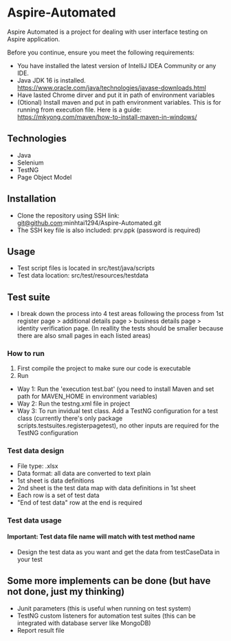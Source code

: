 
# Aspire-Automated

Aspire Automated is a project for dealing with user interface testing on Aspire application.

Before you continue, ensure you meet the following requirements:
 
* You have installed the latest version of IntelliJ IDEA Community or any IDE.
* Java JDK 16 is installed. https://www.oracle.com/java/technologies/javase-downloads.html
* Have lasted Chrome dirver and put it in path of environment variables
* (Otional) Install maven and put in path environment variables. This is for running from execution file. Here is a guide: https://mkyong.com/maven/how-to-install-maven-in-windows/

## Technologies

* Java
* Selenium
* TestNG
* Page Object Model

## Installation

* Clone the repository using SSH link: git@github.com:minhtai1294/Aspire-Automated.git
* The SSH key file is also included: prv.ppk (password is required)

## Usage

* Test script files is located in src/test/java/scripts
* Test data location: src/test/resources/testdata

## Test suite
* I break down the process into 4 test areas following the process from 1st register page > additional details page > business details page > identity verification page. (In reallity the tests should be smaller because there are also small pages in each listed areas)

### How to run
   1. First compile the project to make sure our code is executable
   2. Run
* Way 1: Run the 'execution test.bat' (you need to install Maven and set path for MAVEN_HOME in environment variables)
* Way 2: Run the testng.xml file in project
* Way 3: To run invidual test class. Add a TestNG configuration for a test class (currently there's only package scripts.testsuites.registerpagetest), no other inputs are required for the TestNG configuration

### Test data design
* File type: .xlsx
* Data format: all data are converted to text plain
* 1st sheet is data definitions 
* 2nd sheet is the test data map with data definitions in 1st sheet 
* Each row is a set of test data
* "End of test data" row at the end is required

### Test data usage
#### Important: Test data file name will match with test method name
* Design the test data as you want and get the data from testCaseData in your test

## Some more implements can be done (but have not done, just my thinking)
* Junit parameters (this is useful when running on test system)
* TestNG custom listeners for automation test suites (this can be integrated with database server like MongoDB)
* Report result file

